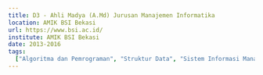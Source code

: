 ```yaml
---
title: D3 - Ahli Madya (A.Md) Jurusan Manajemen Informatika
location: AMIK BSI Bekasi
url: https://www.bsi.ac.id/
institute: AMIK BSI Bekasi
date: 2013-2016
tags:
  ["Algoritma dan Pemrograman", "Struktur Data", "Sistem Informasi Manajemen"]
---
```

